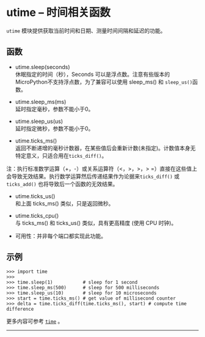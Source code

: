# **utime** – 时间相关函数
`utime` 模块提供获取当前时间和日期、测量时间间隔和延迟的功能。

## 函数

- utime.sleep(seconds)  
  休眠指定的时间（秒），Seconds 可以是浮点数。注意有些版本的 MicroPython不支持浮点数，为了兼容可以使用 sleep_ms() 和 ``sleep_us()``函数。

- utime.sleep_ms(ms)  
  延时指定毫秒，参数不能小于0。

- utime.sleep_us(us)  
  延时指定微秒，参数不能小于0。

- utime.ticks_ms()  
  返回不断递增的毫秒计数器，在某些值后会重新计数(未指定)。计数值本身无特定意义，只适合用在``ticks_diff()``。

注：执行标准数学运算（+，-）或关系运算符（<，>，>，> =）直接在这些值上会导致无效结果。执行数学运算然后传递结果作为论据来`ticks_diff()` 或 ` ticks_add() ` 也将导致后一个函数的无效结果。

- utime.ticks_us()  
  和上面 ticks_ms() 类似，只是返回微秒。

- utime.ticks_cpu()  
  与 ticks_ms() 和 ticks_us() 类似，具有更高精度 (使用 CPU 时钟)。
- 可用性：并非每个端口都实现此功能。

##   示例 

```
>>> import time
>>> 
>>> time.sleep(1)           # sleep for 1 second
>>> time.sleep_ms(500)      # sleep for 500 milliseconds
>>> time.sleep_us(10)       # sleep for 10 microseconds
>>> start = time.ticks_ms() # get value of millisecond counter
>>> delta = time.ticks_diff(time.ticks_ms(), start) # compute time difference
```

更多内容可参考 [`time`](http://docs.micropython.org/en/latest/pyboard/library/utime.html#module-utime)  。

----------
